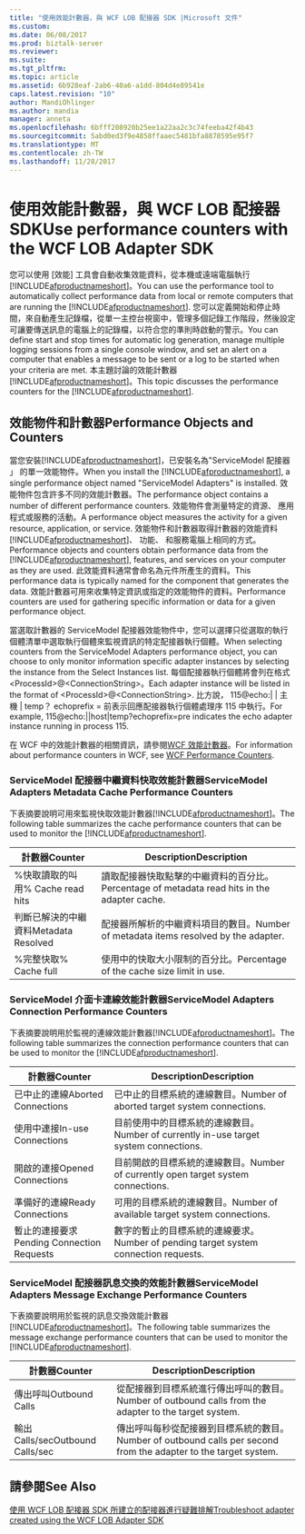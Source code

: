 ```yaml
---
title: "使用效能計數器，與 WCF LOB 配接器 SDK |Microsoft 文件"
ms.custom: 
ms.date: 06/08/2017
ms.prod: biztalk-server
ms.reviewer: 
ms.suite: 
ms.tgt_pltfrm: 
ms.topic: article
ms.assetid: 6b928eaf-2ab6-40a6-a1dd-804d4e89541e
caps.latest.revision: "10"
author: MandiOhlinger
ms.author: mandia
manager: anneta
ms.openlocfilehash: 6bfff208920b25ee1a22aa2c3c74feeba42f4b43
ms.sourcegitcommit: 5abd0ed3f9e4858ffaaec5481bfa8878595e95f7
ms.translationtype: MT
ms.contentlocale: zh-TW
ms.lasthandoff: 11/28/2017
---
```

# <a name="use-performance-counters-with-the-wcf-lob-adapter-sdk"></a><span data-ttu-id="fe800-102">使用效能計數器，與 WCF LOB 配接器 SDK</span><span class="sxs-lookup"><span data-stu-id="fe800-102">Use performance counters with the WCF LOB Adapter SDK</span></span>
<span data-ttu-id="fe800-103">您可以使用 [效能] 工具會自動收集效能資料，從本機或遠端電腦執行[!INCLUDE[afproductnameshort](../../includes/afproductnameshort-md.md)]。</span><span class="sxs-lookup"><span data-stu-id="fe800-103">You can use the performance tool to automatically collect performance data from local or remote computers that are running the [!INCLUDE[afproductnameshort](../../includes/afproductnameshort-md.md)].</span></span> <span data-ttu-id="fe800-104">您可以定義開始和停止時間，來自動產生記錄檔，從單一主控台視窗中，管理多個記錄工作階段，然後設定可讓要傳送訊息的電腦上的記錄檔，以符合您的準則時啟動的警示。</span><span class="sxs-lookup"><span data-stu-id="fe800-104">You can define start and stop times for automatic log generation, manage multiple logging sessions from a single console window, and set an alert on a computer that enables a message to be sent or a log to be started when your criteria are met.</span></span> <span data-ttu-id="fe800-105">本主題討論的效能計數器[!INCLUDE[afproductnameshort](../../includes/afproductnameshort-md.md)]。</span><span class="sxs-lookup"><span data-stu-id="fe800-105">This topic discusses the performance counters for the [!INCLUDE[afproductnameshort](../../includes/afproductnameshort-md.md)].</span></span>  
  
## <a name="performance-objects-and-counters"></a><span data-ttu-id="fe800-106">效能物件和計數器</span><span class="sxs-lookup"><span data-stu-id="fe800-106">Performance Objects and Counters</span></span>  
 <span data-ttu-id="fe800-107">當您安裝[!INCLUDE[afproductnameshort](../../includes/afproductnameshort-md.md)]，已安裝名為"ServiceModel 配接器 」 的單一效能物件。</span><span class="sxs-lookup"><span data-stu-id="fe800-107">When you install the [!INCLUDE[afproductnameshort](../../includes/afproductnameshort-md.md)], a single performance object named "ServiceModel Adapters" is installed.</span></span> <span data-ttu-id="fe800-108">效能物件包含許多不同的效能計數器。</span><span class="sxs-lookup"><span data-stu-id="fe800-108">The performance object contains a number of different performance counters.</span></span> <span data-ttu-id="fe800-109">效能物件會測量特定的資源、 應用程式或服務的活動。</span><span class="sxs-lookup"><span data-stu-id="fe800-109">A performance object measures the activity for a given resource, application, or service.</span></span> <span data-ttu-id="fe800-110">效能物件和計數器取得計數器的效能資料[!INCLUDE[afproductnameshort](../../includes/afproductnameshort-md.md)]、 功能、 和服務電腦上相同的方式。</span><span class="sxs-lookup"><span data-stu-id="fe800-110">Performance objects and counters obtain performance data from the [!INCLUDE[afproductnameshort](../../includes/afproductnameshort-md.md)], features, and services on your computer as they are used.</span></span> <span data-ttu-id="fe800-111">此效能資料通常會命名為元件所產生的資料。</span><span class="sxs-lookup"><span data-stu-id="fe800-111">This performance data is typically named for the component that generates the data.</span></span> <span data-ttu-id="fe800-112">效能計數器可用來收集特定資訊或指定的效能物件的資料。</span><span class="sxs-lookup"><span data-stu-id="fe800-112">Performance counters are used for gathering specific information or data for a given performance object.</span></span>  
  
 <span data-ttu-id="fe800-113">當選取計數器的 ServiceModel 配接器效能物件中，您可以選擇只從選取的執行個體清單中選取執行個體來監視資訊的特定配接器執行個體。</span><span class="sxs-lookup"><span data-stu-id="fe800-113">When selecting counters from the ServiceModel Adapters performance object, you can choose to only monitor information specific adapter instances by selecting the instance from the Select Instances list.</span></span> <span data-ttu-id="fe800-114">每個配接器執行個體將會列在格式\<ProcessId\>@\<ConnectionString\>。</span><span class="sxs-lookup"><span data-stu-id="fe800-114">Each adapter instance will be listed in the format of \<ProcessId\>@\<ConnectionString\>.</span></span> <span data-ttu-id="fe800-115">比方說， 115@echo:&#124; &#124; 主機 &#124; temp？ echoprefix = 前表示回應配接器執行個體處理序 115 中執行。</span><span class="sxs-lookup"><span data-stu-id="fe800-115">For example, 115@echo:&#124;&#124;host&#124;temp?echoprefix=pre indicates the echo adapter instance running in process 115.</span></span>  
  
 <span data-ttu-id="fe800-116">在 WCF 中的效能計數器的相關資訊，請參閱[WCF 效能計數器](https://msdn.microsoft.com/library/ms735098.aspx)。</span><span class="sxs-lookup"><span data-stu-id="fe800-116">For information about performance counters in WCF, see [WCF Performance Counters](https://msdn.microsoft.com/library/ms735098.aspx).</span></span>
  
### <a name="servicemodel-adapters-metadata-cache-performance-counters"></a><span data-ttu-id="fe800-117">ServiceModel 配接器中繼資料快取效能計數器</span><span class="sxs-lookup"><span data-stu-id="fe800-117">ServiceModel Adapters Metadata Cache Performance Counters</span></span>  
 <span data-ttu-id="fe800-118">下表摘要說明可用來監視快取效能計數器[!INCLUDE[afproductnameshort](../../includes/afproductnameshort-md.md)]。</span><span class="sxs-lookup"><span data-stu-id="fe800-118">The following table summarizes the cache performance counters that can be used to monitor the [!INCLUDE[afproductnameshort](../../includes/afproductnameshort-md.md)].</span></span>  
  
|<span data-ttu-id="fe800-119">計數器</span><span class="sxs-lookup"><span data-stu-id="fe800-119">Counter</span></span>|<span data-ttu-id="fe800-120">Description</span><span class="sxs-lookup"><span data-stu-id="fe800-120">Description</span></span>|  
|-------------|-----------------|  
|<span data-ttu-id="fe800-121">%快取讀取的叫用</span><span class="sxs-lookup"><span data-stu-id="fe800-121">% Cache read hits</span></span>|<span data-ttu-id="fe800-122">讀取配接器快取點擊的中繼資料的百分比。</span><span class="sxs-lookup"><span data-stu-id="fe800-122">Percentage of metadata read hits in the adapter cache.</span></span>|  
|<span data-ttu-id="fe800-123">判斷已解決的中繼資料</span><span class="sxs-lookup"><span data-stu-id="fe800-123">Metadata Resolved</span></span>|<span data-ttu-id="fe800-124">配接器所解析的中繼資料項目的數目。</span><span class="sxs-lookup"><span data-stu-id="fe800-124">Number of metadata items resolved by the adapter.</span></span>|  
|<span data-ttu-id="fe800-125">%完整快取</span><span class="sxs-lookup"><span data-stu-id="fe800-125">% Cache full</span></span>|<span data-ttu-id="fe800-126">使用中的快取大小限制的百分比。</span><span class="sxs-lookup"><span data-stu-id="fe800-126">Percentage of the cache size limit in use.</span></span>|  
  
### <a name="servicemodel-adapters-connection-performance-counters"></a><span data-ttu-id="fe800-127">ServiceModel 介面卡連線效能計數器</span><span class="sxs-lookup"><span data-stu-id="fe800-127">ServiceModel Adapters Connection Performance Counters</span></span>  
 <span data-ttu-id="fe800-128">下表摘要說明用於監視的連線效能計數器[!INCLUDE[afproductnameshort](../../includes/afproductnameshort-md.md)]。</span><span class="sxs-lookup"><span data-stu-id="fe800-128">The following table summarizes the connection performance counters that can be used to monitor the [!INCLUDE[afproductnameshort](../../includes/afproductnameshort-md.md)].</span></span>  
  
|<span data-ttu-id="fe800-129">計數器</span><span class="sxs-lookup"><span data-stu-id="fe800-129">Counter</span></span>|<span data-ttu-id="fe800-130">Description</span><span class="sxs-lookup"><span data-stu-id="fe800-130">Description</span></span>|  
|-------------|-----------------|  
|<span data-ttu-id="fe800-131">已中止的連線</span><span class="sxs-lookup"><span data-stu-id="fe800-131">Aborted Connections</span></span>|<span data-ttu-id="fe800-132">已中止的目標系統的連線數目。</span><span class="sxs-lookup"><span data-stu-id="fe800-132">Number of aborted target system connections.</span></span>|  
|<span data-ttu-id="fe800-133">使用中連接</span><span class="sxs-lookup"><span data-stu-id="fe800-133">In-use Connections</span></span>|<span data-ttu-id="fe800-134">目前使用中的目標系統的連線數目。</span><span class="sxs-lookup"><span data-stu-id="fe800-134">Number of currently in-use target system connections.</span></span>|  
|<span data-ttu-id="fe800-135">開啟的連接</span><span class="sxs-lookup"><span data-stu-id="fe800-135">Opened Connections</span></span>|<span data-ttu-id="fe800-136">目前開啟的目標系統的連線數目。</span><span class="sxs-lookup"><span data-stu-id="fe800-136">Number of currently open target system connections.</span></span>|  
|<span data-ttu-id="fe800-137">準備好的連線</span><span class="sxs-lookup"><span data-stu-id="fe800-137">Ready Connections</span></span>|<span data-ttu-id="fe800-138">可用的目標系統的連線數目。</span><span class="sxs-lookup"><span data-stu-id="fe800-138">Number of available target system connections.</span></span>|  
|<span data-ttu-id="fe800-139">暫止的連接要求</span><span class="sxs-lookup"><span data-stu-id="fe800-139">Pending Connection Requests</span></span>|<span data-ttu-id="fe800-140">數字的暫止的目標系統的連線要求。</span><span class="sxs-lookup"><span data-stu-id="fe800-140">Number of pending target system connection requests.</span></span>|  
  
### <a name="servicemodel-adapters-message-exchange-performance-counters"></a><span data-ttu-id="fe800-141">ServiceModel 配接器訊息交換的效能計數器</span><span class="sxs-lookup"><span data-stu-id="fe800-141">ServiceModel Adapters Message Exchange Performance Counters</span></span>  
 <span data-ttu-id="fe800-142">下表摘要說明用於監視的訊息交換效能計數器[!INCLUDE[afproductnameshort](../../includes/afproductnameshort-md.md)]。</span><span class="sxs-lookup"><span data-stu-id="fe800-142">The following table summarizes the message exchange performance counters that can be used to monitor the [!INCLUDE[afproductnameshort](../../includes/afproductnameshort-md.md)].</span></span>  
  
|<span data-ttu-id="fe800-143">計數器</span><span class="sxs-lookup"><span data-stu-id="fe800-143">Counter</span></span>|<span data-ttu-id="fe800-144">Description</span><span class="sxs-lookup"><span data-stu-id="fe800-144">Description</span></span>|  
|-------------|-----------------|  
|<span data-ttu-id="fe800-145">傳出呼叫</span><span class="sxs-lookup"><span data-stu-id="fe800-145">Outbound Calls</span></span>|<span data-ttu-id="fe800-146">從配接器到目標系統進行傳出呼叫的數目。</span><span class="sxs-lookup"><span data-stu-id="fe800-146">Number of outbound calls from the adapter to the target system.</span></span>|  
|<span data-ttu-id="fe800-147">輸出 Calls/sec</span><span class="sxs-lookup"><span data-stu-id="fe800-147">Outbound Calls/sec</span></span>|<span data-ttu-id="fe800-148">傳出呼叫每秒從配接器到目標系統的數目。</span><span class="sxs-lookup"><span data-stu-id="fe800-148">Number of outbound calls per second from the adapter to the target system.</span></span>|  
  
## <a name="see-also"></a><span data-ttu-id="fe800-149">請參閱</span><span class="sxs-lookup"><span data-stu-id="fe800-149">See Also</span></span>  
 [<span data-ttu-id="fe800-150">使用 WCF LOB 配接器 SDK 所建立的配接器進行疑難排解</span><span class="sxs-lookup"><span data-stu-id="fe800-150">Troubleshoot adapter created using the WCF LOB Adapter SDK</span></span>](../../adapters-and-accelerators/wcf-lob-adapter-sdk/troubleshoot-adapter-created-using-the-wcf-lob-adapter-sdk.md)